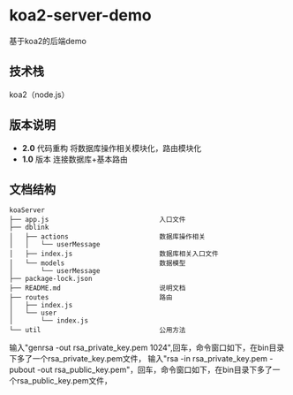 # koa2-server-demo
基于koa2的后端demo

## 技术栈
koa2（node.js）

## 版本说明
- **2.0** 代码重构
  将数据库操作相关模块化，路由模块化
- **1.0** 版本 
  连接数据库+基本路由

## 文档结构
```
koaServer
├── app.js                            入口文件
├── dblink                        
│   ├── actions                       数据库操作相关
│   │   └── userMessage            
│   ├── index.js                      数据库相关入口文件               
│   └── models                        数据模型
│       └── userMessage
├── package-lock.json
├── README.md                         说明文档
├── routes                            路由
│   ├── index.js
│   └── user
│       └── index.js
└── util                              公用方法
```

输入"genrsa -out rsa_private_key.pem 1024",回车，命令窗口如下，在bin目录下多了一个rsa_private_key.pem文件，
输入"rsa -in rsa_private_key.pem -pubout -out rsa_public_key.pem"，回车，命令窗口如下，在bin目录下多了一个rsa_public_key.pem文件，
